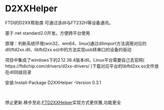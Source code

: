 # D2XXHelper
FTDI的D2XX帮助类 可通过该dll与FT232H等设备通讯。

<p>基于.net standard2.0开发。方便跨平台使用</p>
<p>原理：判断系统环境(win32、win64、linux)通过dllimport方法调用对应的dll(ftd2xx.dll、libftd2xx.so)中的方法实现usb转串口的设备的驱动</p>
<p>项目中集成了windows下的2.12.36.4版本dll。Linux平台需要自己去官网( https://ftdichip.com/drivers/d2xx-drivers/ )下载对应平台的libftd2xx.so文件放在dll同级目录</p>
<p>安装:Install-Package D2XXHelper -Version 0.3.1</p><br />
<p>停止更新.移步至此:<a href="https://github.com/KoKoHomask/FTD2XXHelper">FTD2XXHelper</a>实现方式更优雅,功能更全</p>


